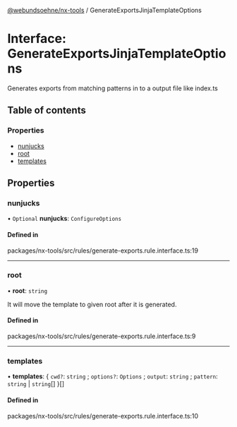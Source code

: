 [@webundsoehne/nx-tools](../README.md) / GenerateExportsJinjaTemplateOptions

# Interface: GenerateExportsJinjaTemplateOptions

Generates exports from matching patterns in to a output file like index.ts

## Table of contents

### Properties

- [nunjucks](GenerateExportsJinjaTemplateOptions.md#nunjucks)
- [root](GenerateExportsJinjaTemplateOptions.md#root)
- [templates](GenerateExportsJinjaTemplateOptions.md#templates)

## Properties

### nunjucks

• `Optional` **nunjucks**: `ConfigureOptions`

#### Defined in

packages/nx-tools/src/rules/generate-exports.rule.interface.ts:19

---

### root

• **root**: `string`

It will move the template to given root after it is generated.

#### Defined in

packages/nx-tools/src/rules/generate-exports.rule.interface.ts:9

---

### templates

• **templates**: { `cwd?`: `string` ; `options?`: `Options` ; `output`: `string` ; `pattern`: `string` \| `string`[] }[]

#### Defined in

packages/nx-tools/src/rules/generate-exports.rule.interface.ts:10
